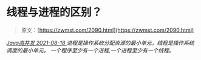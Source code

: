 <!--yml
category: 未分类
date: 0001-01-01 00:00:00
--->

# 线程与进程的区别？

> 原文：[https://zwmst.com/2090.html](https://zwmst.com/2090.html)

   [ *Java高并发* ](https://zwmst.com/java%e9%ab%98%e5%b9%b6%e5%8f%91)*[ <time datetime="2021-08-18T16:23:55+08:00"> 2021-08-18 </time> ](https://zwmst.com/2090.html)  进程是操作系统分配资源的最小单元，线程是操作系统调度的最小单元。
一个程序至少有一个进程,一个进程至少有一个线程。*